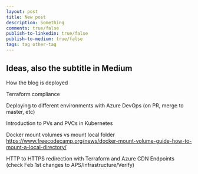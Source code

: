 ```yaml
---
layout: post
title: New post
description: Something
comments: true/false
publish-to-linkedin: true/false
publish-to-medium: true/false
tags: tag other-tag
---
```


## Ideas, also the subtitle in Medium

How the blog is deployed

Terraform compliance

Deploying to different environments with Azure DevOps (on PR, merge to master, etc)

Introduction to PVs and PVCs in Kubernetes

Docker mount volumes vs mount local folder
https://www.freecodecamp.org/news/docker-mount-volume-guide-how-to-mount-a-local-directory/

HTTP to HTTPS redirection with Terraform and Azure CDN Endpoints (check Feb 1st changes to APS/Infrastructure/Verify)
